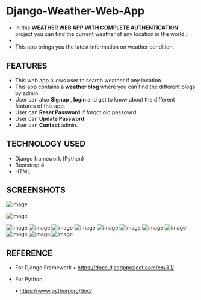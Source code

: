 # Django-Weather-Web-App

- In this  **WEATHER WEB APP WITH COMPLETE AUTHENTICATION** project you can find the current weather of any location in the world .
-
- This app brings you the latest information on weather condition. 


## FEATURES
- This web app allows user to search weather if any location.
- This app contains a **weather blog** where you can find the different blogs by admin. 
- User can also **Signup** , **login**  and get to know about the different features of this app.
- User can **Reset Password** if forgot old passowrd.
- User can **Update Password**
- User can **Contact** admin.


## TECHNOLOGY USED
- Django framework (Python)
- Bootstrap 4
- HTML 



## SCREENSHOTS

![image](https://user-images.githubusercontent.com/61831021/121796062-d68e9900-cc33-11eb-9952-aabc47e9a599.png)

![image](https://user-images.githubusercontent.com/61831021/121796071-f02fe080-cc33-11eb-95f7-9a31114c4a99.png)

![image](https://user-images.githubusercontent.com/61831021/121796072-f625c180-cc33-11eb-9cb8-05e18c45bb5d.png)
![image](https://user-images.githubusercontent.com/61831021/121796075-faea7580-cc33-11eb-924d-50b68823a1ff.png)
![image](https://user-images.githubusercontent.com/61831021/121796081-00e05680-cc34-11eb-9961-96af7d429773.png)
![image](https://user-images.githubusercontent.com/61831021/121796086-089ffb00-cc34-11eb-8cc0-51c828116516.png)
![image](https://user-images.githubusercontent.com/61831021/121796089-105f9f80-cc34-11eb-9e3c-9e7cf5c5dbba.png)
![image](https://user-images.githubusercontent.com/61831021/121796091-148bbd00-cc34-11eb-9b2d-e7fa03f32613.png)
![image](https://user-images.githubusercontent.com/61831021/121796094-18b7da80-cc34-11eb-8ed3-df016453a3cf.png)
![image](https://user-images.githubusercontent.com/61831021/121796096-1c4b6180-cc34-11eb-8703-88577f11b76a.png)
![image](https://user-images.githubusercontent.com/61831021/121796098-1f465200-cc34-11eb-97c2-d30fc33a3f4c.png)
![image](https://user-images.githubusercontent.com/61831021/121796101-279e8d00-cc34-11eb-9883-35dbe77c0e9a.png)
![image](https://user-images.githubusercontent.com/61831021/121796119-5e74a300-cc34-11eb-98bc-2f260fba56d0.png)

## REFERENCE

- For Django Framework
    • https://docs.djangoproject.com/en/3.1/

- For Python

    • https://www.python.org/doc/

